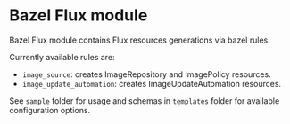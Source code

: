 # Bazel Flux module

Bazel Flux module contains Flux resources generations via bazel rules.

Currently available rules are:
- `image_source`: creates ImageRepository and ImagePolicy resources.
- `image_update_automation`: creates ImageUpdateAutomation resources.

See `sample` folder for usage and schemas in `templates` folder for available configuration options.
